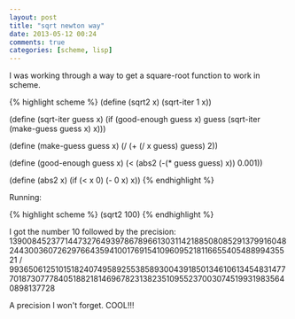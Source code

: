 ```yaml
---
layout: post
title: "sqrt newton way"
date: 2013-05-12 00:24
comments: true
categories: [scheme, lisp]
---
```

I was working through a way to get a square-root function to work in scheme.

{% highlight scheme %}
(define (sqrt2 x)
  (sqrt-iter 1 x))

(define (sqrt-iter guess x)
  (if (good-enough guess x)
      guess
      (sqrt-iter (make-guess guess x) x)))

(define (make-guess guess x)
  (/ (+ (/ x guess) guess) 2))

(define (good-enough guess x)
  (< (abs2 (-(* guess guess) x)) 0.001))

(define (abs2 x)
  (if (< x 0)
      (- 0 x)
      x))
{% endhighlight %}

Running: 

{% highlight scheme %}
(sqrt2 100)
{% endhighlight %}

I got the number 10 followed by the precision: 139008452377144732764939786789661303114218850808529137991604824430036072629766435941001769154109609521811665540548899435521 / 993650612510151824074958925538589300439185013461061345483147770187307778405188218146967823138235109552370030745199319835640898137728

A precision I won't forget. COOL!!!
